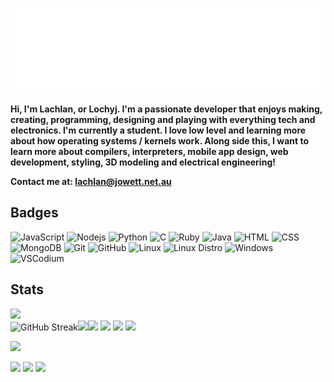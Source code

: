 # ![](./Header.svg)

**Hi, I'm Lachlan, or Lochyj. I'm a passionate developer that enjoys making, creating, programming, designing and playing with everything tech and electronics. I'm currently a student. I love low level and learning more about how operating systems / kernels work. Along side this, I want to learn more about compilers, interpreters, mobile app design, web development, styling, 3D modeling and electrical engineering!**

**Contact me at: lachlan@jowett.net.au**

## Badges

![JavaScript](https://img.shields.io/badge/-JavaScript-black?style=flat-square&logo=javascript)
![Nodejs](https://img.shields.io/badge/-Nodejs-black?style=flat-square&logo=Node.js)
![Python](https://img.shields.io/badge/-Python-black?style=flat-square&logo=Python)
![C](https://img.shields.io/badge/-C-black?style=flat-square&logo=c)
![Ruby](https://img.shields.io/badge/-Ruby-black?style=flat-square&logo=ruby)
![Java](https://img.shields.io/badge/-Java-black?style=flat-square&logo=Java)
![HTML](https://img.shields.io/badge/-HTML-black?style=flat-square&logo=html5)
![CSS](https://img.shields.io/badge/-CSS-black?style=flat-square&logo=css3)
![MongoDB](https://img.shields.io/badge/-MongoDB-black?style=flat-square&logo=mongodb)
![Git](https://img.shields.io/badge/-Git-black?style=flat-square&logo=git)
![GitHub](https://img.shields.io/badge/-GitHub-black?style=flat-square&logo=github)
![Linux](https://img.shields.io/badge/-Linux-black?style=flat-square&logo=linux)
![Linux Distro](https://img.shields.io/badge/-Distro-black?style=flat-square&logo=arch-linux)
![Windows](https://img.shields.io/badge/-Windows-black?style=flat-square&logo=windows)
![VSCodium](https://img.shields.io/badge/-VSCode-black?style=flat-square&logo=visualstudiocode)

## Stats

![](https://github-readme-stats.vercel.app/api?username=lochyj&theme=github_dark)<br>![GitHub Streak](http://github-readme-streak-stats.herokuapp.com?user=lochyj&theme=dark&background=000000)<!--![Top Langs](https://github-readme-stats.vercel.app/api/top-langs/?username=lochyj&layout=compact&theme=vision-friendly-dark)-->![](http://github-profile-summary-cards.vercel.app/api/cards/profile-details?username=lochyj&theme=github_dark)![](http://github-profile-summary-cards.vercel.app/api/cards/repos-per-language?username=lochyj&theme=github_dark) ![](http://github-profile-summary-cards.vercel.app/api/cards/most-commit-language?username=lochyj&theme=github_dark) ![](http://github-profile-summary-cards.vercel.app/api/cards/stats?username=lochyj&theme=github_dark) ![](http://github-profile-summary-cards.vercel.app/api/cards/productive-time?username=lochyj&theme=github_dark&utcOffset=8) 

<img src="https://github-trophies.vercel.app/?username=lochyj&rank=SECRET,SSS,SS,S,AAA,AA,A,BBB,BB,B&row=2&column=9&theme=gruvbox">

![](https://badges.pufler.dev/visits/lochyj/lochyj?color=black&logo=github&style=flat-square)
![](https://badges.pufler.dev/repos/lochyj?color=black&logo=github&style=flat-square)
![](https://badges.pufler.dev/commits/yearly/lochyj?color=black&logo=github&style=flat-square)
